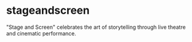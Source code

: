 # stageandscreen
"Stage and Screen" celebrates the art of storytelling through live theatre and cinematic performance.
